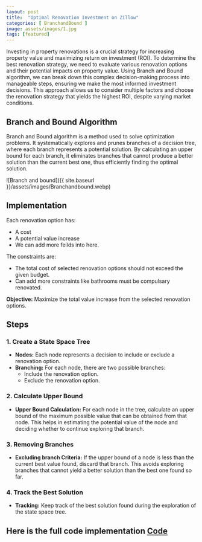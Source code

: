 ```yaml
---
layout: post
title:  "Optimal Renovation Investment on Zillow"
categories: [ BranchandBound ]
image: assets/images/1.jpg
tags: [featured]
---
```

Investing in property renovations is a crucial strategy for increasing property value and maximizing return on investment (ROI). To determine the best renovation strategy, we need to evaluate various renovation options and their potential impacts on property value. Using Branch and Bound algorithm, we can break down this complex decision-making process into manageable steps, ensuring we make the most informed investment decisions. This approach allows us to consider multiple factors and choose the renovation strategy that yields the highest ROI, despite varying market conditions.

## Branch and Bound Algorithm
Branch and Bound algorithm is a method used to solve optimization problems. It systematically explores and prunes branches of a decision tree, where each branch represents a potential solution. By calculating an upper bound for each branch, it eliminates branches that cannot produce a better solution than the current best one, thus efficiently finding the optimal solution.

![Branch and bound]({{ site.baseurl }}/assets/images/Branchandbound.webp)

## Implementation

Each renovation option has:
- A cost
- A potential value increase
- We can add more feilds into here.

The constraints are:
- The total cost of selected renovation options should not exceed the given budget.
- Can add more constraints like bathrooms must be compulsary renovated. 

**Objective:** Maximize the total value increase from the selected renovation options.

## Steps

### 1. Create a State Space Tree

- **Nodes:** Each node represents a decision to include or exclude a renovation option.
- **Branching:** For each node, there are two possible branches:
  - Include the renovation option.
  - Exclude the renovation option.

### 2. Calculate Upper Bound

- **Upper Bound Calculation:** For each node in the tree, calculate an upper bound of the maximum possible value that can be obtained from that node.
  This helps in estimating the potential value of the node and deciding whether to continue exploring that branch.

### 3. Removing Branches

- **Excluding branch Criteria:** If the upper bound of a node is less than the current best value found, discard that branch.
   This avoids exploring branches that cannot yield a better solution than the best one found so far.

### 4. Track the Best Solution

- **Tracking:** Keep track of the best solution found during the exploration of the state space tree.

## Here is the full code implementation [Code](https://gist.github.com/JPenuchot/1c13e66583154403dc0e4e08931cbcf8)